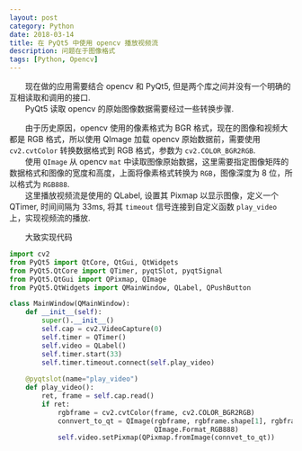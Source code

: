 ```yaml
---
layout: post
category: Python
date: 2018-03-14
title: 在 PyQt5 中使用 opencv 播放视频流
description: 问题在于图像格式
tags: [Python, Opencv]
---
```


　　现在做的应用需要结合 opencv 和 PyQt5, 但是两个库之间并没有一个明确的互相读取和调用的接口.<br>
　　PyQt5 读取 opencv 的原始图像数据需要经过一些转换步骤.

　　由于历史原因，opencv 使用的像素格式为 BGR 格式，现在的图像和视频大都是 RGB 格式，所以使用 QImage 加载 opencv 原始数据前，需要使用 `cv2.cvtColor` 转换数据格式到 RGB 格式，参数为 `cv2.COLOR_BGR2RGB`.<br>
　　使用 `QImage` 从 opencv `mat` 中读取图像原始数据，这里需要指定图像矩阵的数据格式和图像的宽度和高度，上面将像素格式转换为 `RGB`，图像深度为 8 位，所以格式为 `RGB888`.<br>
　　这里播放视频流是使用的 QLabel, 设置其 Pixmap 以显示图像，定义一个 QTimer, 时间间隔为 33ms, 将其 `timeout` 信号连接到自定义函数 `play_video` 上，实现视频流的播放.

　　大致实现代码

```python
import cv2
from PyQt5 import QtCore, QtGui, QtWidgets
from PyQt5.QtCore import QTimer, pyqtSlot, pyqtSignal
from PyQt5.QtGui import QPixmap, QImage
from PyQt5.QtWidgets import QMainWindow, QLabel, QPushButton

class MainWindow(QMainWindow):
    def __init__(self):
        super().__init__()
        self.cap = cv2.VideoCapture(0)
        self.timer = QTimer()
        self.video = QLabel()
        self.timer.start(33)
        self.timer.timeout.connect(self.play_video)
    
    @pyqtslot(name="play_video")
    def play_video():
        ret, frame = self.cap.read()
        if ret:
            rgbframe = cv2.cvtColor(frame, cv2.COLOR_BGR2RGB)
            connvert_to_qt = QImage(rgbframe, rgbframe.shape[1], rgbframe[0], 
                                    QImage.Format_RGB888)
            self.video.setPixmap(QPixmap.fromImage(connvet_to_qt))
```

<!--
能说什么呢
-->